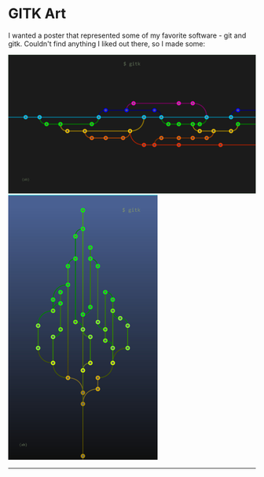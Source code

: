# GITK Art

I wanted a poster that represented some of my favorite software - git and gitk. Couldn't find anything I liked out there, so I made some:

<div>
    <img src="https://github.com/adambernstein/gitk-art/blob/master/gitk-art-rainbow.jpg" style="position:relative; left:0; max-height:540px; display:inline;">
    <img src="https://github.com/adambernstein/gitk-art/blob/master/gitk-art-tree.jpg" style="position:relative; right:0; max-height:540px; display:inline;">
</div>

---
